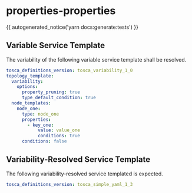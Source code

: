 # properties-properties

{{ autogenerated_notice('yarn docs:generate:tests') }}


## Variable Service Template

The variability of the following variable service template shall be resolved.

```yaml linenums="1"
tosca_definitions_version: tosca_variability_1_0
topology_template:
  variability:
    options:
      property_pruning: true
      type_default_condition: true
  node_templates:
    node_one:
      type: node_one
      properties:
        - key_one:
            value: value_one
            conditions: true
      conditions: false
```



## Variability-Resolved Service Template

The following variability-resolved service templated is expected.

```yaml linenums="1"
tosca_definitions_version: tosca_simple_yaml_1_3
```

